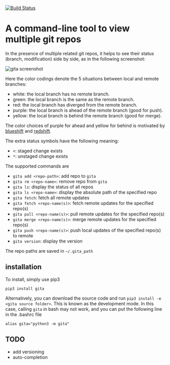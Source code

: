 [![Build Status](https://travis-ci.org/nosarthur/gita.svg?branch=master)](https://travis-ci.org/nosarthur/gita)
# A command-line tool to view multiple git repos

In the presence of multiple related git repos, it helps to see their status (branch, modification) side by side,
as in the following screenshot:

![gita screenshot](https://github.com/nosarthur/gita/raw/master/screenshot.png)

Here the color codings denote the 5 situations between local and remote branches:

* white: the local branch has no remote branch.
* green: the local branch is the same as the remote branch.
* red: the local branch has diverged from the remote branch.
* purple: the local branch is ahead of the remote branch (good for push).
* yellow: the local branch is behind the remote branch (good for merge).

The color choices of purple for ahead and yellow for behind is motivated by [blueshift](https://en.wikipedia.org/wiki/Blueshift) and [redshift](https://en.wikipedia.org/wiki/Redshift).

The extra status symbols have the following meaning:

* `+`: staged change exists
* `*`: unstaged change exists

The supported commands are

* `gita add <repo-path>`: add repo to `gita`
* `gita rm <repo-name>`: remove repo from `gita`
* `gita ls`: display the status of all repos
* `gita ls <repo-name>`: display the absolute path of the specified repo
* `gita fetch`: fetch all remote updates
* `gita fetch <repo-name(s)>`: fetch remote updates for the specified repo(s)
* `gita pull <repo-name(s)>`: pull remote updates for the specified repo(s)
* `gita merge <repo-name(s)>`: merge remote updates for the specified repo(s)
* `gita push <repo-name(s)>`: push local updates of the specified repo(s) to remote
* `gita version`: display the version

The repo paths are saved in `~/.gita_path`

## installation

To install, simply use pip3

```
pip3 install gita
```

Alternatively, you can download the source code and run `pip3 install -e <gita source folder>`.
This is known as the development mode.
In this case, calling `gita` in bash may not work, and you can put the following line in the .bashrc file
```
alias gita="python3 -m gita"
```

## TODO
* add versioning
* auto-completion
